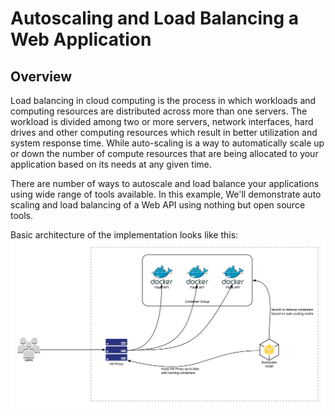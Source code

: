# Autoscaling and Load Balancing a Web Application
## Overview
Load balancing in cloud computing is the process in which workloads and computing resources are distributed across more than one servers. The workload is divided among two or more servers, network interfaces, hard drives and other computing resources which result in better utilization and system response time. While auto-scaling is a way to automatically scale up or down the number of compute resources that are being allocated to your application based on its needs at any given time.

There are number of ways to autoscale and load balance your applications using wide range of tools available. In this example, We'll demonstrate auto scaling and load balancing of a Web API using nothing but open source tools. 

Basic architecture of the implementation looks like this:
![Architecture Diagram](./res/main%20diagram.jpeg)

